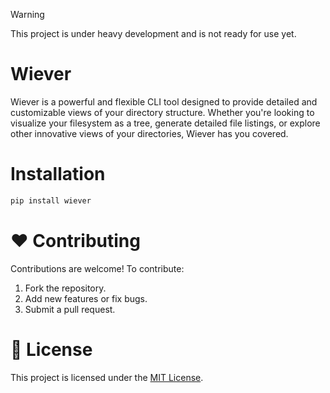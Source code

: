 > [!WARNING]
> This project is under heavy development and is not ready for use yet.
# Wiever
Wiever is a powerful and flexible CLI tool designed to provide detailed and customizable views of your directory structure. Whether you're looking to visualize your filesystem as a tree, generate detailed file listings, or explore other innovative views of your directories, Wiever has you covered.

# Installation
```bash
pip install wiever
```

# ❤️ Contributing  

Contributions are welcome! To contribute:  
1. Fork the repository.  
2. Add new features or fix bugs.  
3. Submit a pull request.  

# 📜 License  

This project is licensed under the [MIT License](LICENSE).  